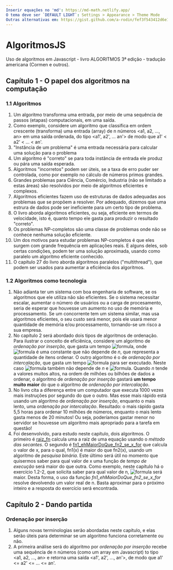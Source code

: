 ```yaml
---
Inserir equações no 'md': https://md-math.netlify.app/
O tema deve ser `DEFAULT LIGHT`: Settings > Appearance > Theme Mode
Outras alternativas em: https://gist.github.com/a-rodin/fef3f543412d6e1ec5b6cf55bf197d7b
---
```


# AlgoritmosJS
Uso de algoritmos em Javascript - livro ALGORITMOS 3ª edição - tradução americana (Cormen e outros).

## Capítulo 1 - O papel dos algoritmos na computação

### 1.1 Algoritmos

1. Um algoritmo transforma uma entrada, por meio de uma sequência de passos (etapas) computacionais, em uma saída. 
2. Como exemplo, considere um algoritmo que classifica em ordem crescente (transforma) uma entrada (array) de n números <a1, a2, ..., an> em uma saída ordenada, do tipo <a1', a2', ... an'> de modo que a1' < a2' < ... < an'. 
3. "Instância de um problema" é uma entrada necessária para calcular uma solução para o problema
4. Um algoritmo é "correto" se para toda instância de entrada ele produz ou pára uma saída esperada.
5. Algoritmos "incorretos" podem ser úteis, se a taxa de erro puder ser controlada, como por exemplo no cálculo de números primos grandes.
6. Grandes problemas para Ciência, Comércio, Industria (não se limitado a estas áreas) são resolvidos por meio de algoritmos eficientes e complexos. 
7. Algoritmos eficientes fazem uso de estruturas de dados adequadas aos problemas que se propõem a resolver. Por adequado, dizemos que uma estrura de dados pode ser ineficiente para um certo tipo de problema.  
8. O livro aborda algoritmos eficientes, ou seja, eficiente em termos de velocidade, isto é, quanto tempo ele gasta para produzir o resultado "correto".
9. Os problemas NP-completos são uma classe de problemas onde não se conhece nenhuma solução eficiente.
10. Um dos motivos para estudar problemas NP-completos é que eles surgem com grande frequência em aplicações reais. E alguns deles, sob certas condições, podem ter uma solução aproximada, usando como paralelo um algoritmo eficiente conhecido.
11. O capítulo 27 do livro aborda algoritmos paralelos ("multithread"), que podem ser usados para aumentar a eficiência dos algoritmos. 

### 1.2 Algoritmos como tecnologia

1. Não adianta ter um sistema com boa engenharia de software, se os algoritmos que ele utiliza não são eficientes. Se o sistema necessitar escalar, aumentar o número de usuários ou a carga de procesamento, seria de esperar que houvesse um aumento no uso de memória e processamento. Se um concorrente tem um sistema similar, mas usa algoritmos eficientes, o seu custo será menor, pois ele usará menor quantidade de memória e/ou processamento, tornando-se um risco a sua empresa.
2.  No capítulo 2 será abordado dois tipos de algoritmos de ordenação. Para ilustrar o conceito de eficiênica, considere um algoritmo de *ordenação por inserção*, que gasta um tempo ![formula](https://render.githubusercontent.com/render/math?math=c_1*n^2), onde ![formula](https://render.githubusercontent.com/render/math?math=c_1) é uma constante que não depende de *n*, que representa a quantidade de itens ordenar. O outro algoritmo é o de *ordenação por intercalação*, que gasta um tempo ![formula](https://render.githubusercontent.com/render/math?math=c_2*n*lg(n)) para ser executado. Neste caso ![formula](https://render.githubusercontent.com/render/math?math=c_2) também não depende de *n* e ![formula](https://render.githubusercontent.com/render/math?math=lg(n)%20=%20log_2(n)). Quando *n* tende a valores muitos altos, na ordem de milhões ou bilhões de dados a ordenar, o algoritmo de *ordenação por inserção* gastará **um tempo muito maior** do que o algoritmo de *ordenação por intercalação*.
3. No livro cita a diferença entre um computador que executa 1000 vezes mais instruções por segundo do que o outro. Mas esse mais rápido está usando um algoritmo de *ordenação por inserção*, enquanto o mais lento, uma *ordenação por intercalação*. Resultado: o mais rápido gasta 5,5 horas para ordenar 10 milhões de números, enquanto o mais lento gasta menos de 20 minutos! Ou seja, poderíamos gastar menor no servidor se houvesse um algoritmo mais apropriado para a tarefa em questão!
4. Foi desenvolvido, para estudo neste capítulo, dois algoritmos. O primeiro é [raiz_fn](https://github.com/TCT9/AlgoritmosJS/blob/main/algoritmosCap1.js) calcula uma a raíz de uma equação usando o *método das secantes*. O segundo é [fn1_ehMaiorDoQue_fn2_se_x_for](https://github.com/TCT9/AlgoritmosJS/blob/main/algoritmosCap1.js) que calcula o valor de x, para o qual, fn1(x) é maior do que fn2(x), usando um algoritmo de *pesquisa binária*. Este último será útil no momento que quisermos saber para qual valor de x uma função de *tempo de execução* será maior do que outra. Como exemplo, neste capítulo há o exercício 1.2-2, que solicita saber para qual valor de n, <img alt="formula" src="https://render.githubusercontent.com/render/math?math=8*n^2%20>%2064*n*log_2(n)" /> será maior. Desta forma, o uso da função *fn1_ehMaiorDoQue_fn2_se_x_for* resolve devolvendo um valor real de n. Basta aproximar para o próximo inteiro e a resposta do exercício será encontrada.

## Capítulo 2 - Dando partida

### Ordenação por inserção

1. Alguns novas terminologias serão abordadas neste capítulo, e elas serão úteis para determinar se um algoritmo funciona corretamente ou não.
2. A primeira análise será do algoritmo por *ordenação por inserção* recebe uma sequência de n números (como um array em Javascript) to tipo <a1, a2, ..., an>  e retorna uma saída <a1', a2', ..., an'>, de modo que a1' <= a2' <= ... <= an'.


